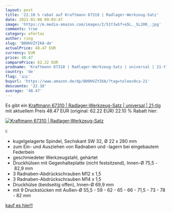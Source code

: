 ```yaml
---
layout: post
title: '22.10 % rabat auf Kraftmann 67310 | Radlager-Werkzeug-Satz'
date: 2021-01-08 09:03:47
image: 'https://m.media-amazon.com/images/I/51YJwSf+a5L._SL200_.jpg'
comments: true
category: ofertas
author: ring
slug: 'B00HVZYIKA-de'
actualPrice: 48.47 EUR
currency: EUR
price: 48.47
comparePrice: 62.22 EUR
prodname: 'Kraftmann 67310 | Radlager-Werkzeug-Satz | universal | 21-tlg'
country: 'de'
flag: '🇩🇪'
buyurl: 'https://www.amazon.de/dp/B00HVZYIKA/?tag=tolees0ca-21'
descuento: '22.10'
average: '48.47'
---
```


Es gibt ein [Kraftmann 67310 | Radlager-Werkzeug-Satz | universal | 21-tlg](https://www.amazon.de/dp/B00HVZYIKA/?tag=tolees0ca-21) mit aktuellem Preis 48.47 EUR (original: 62.22 EUR) 22.10 % Rabatt hier:

[![Kraftmann 67310 | Radlager-Werkzeug-Satz](https://m.media-amazon.com/images/I/51YJwSf+a5L._SL200_.jpg)](https://www.amazon.de/dp/B00HVZYIKA/?tag=tolees0ca-21)

ℹ️:

- kugelgelagerte Spindel, Sechskant SW 32, Ø 22 x 280 mm
- zum Ein- und Ausziehen von Radnaben und -lagern bei eingebautem Federbein
- geschmiedeter Werkzeugstahl, gehärtet
- Druckhülsen mit Gegenhalteplatte (nicht festsitzend), Innen-Ø 75,5 - 82,9 mm
- 3 Radnaben-Abdrückschrauben M12 x 1,5
- 3 Radnaben-Abdrückschrauben M14 x 1,5
- Druckhülse (beidseitig offen), Innen-Ø 69,9 mm
- mit 9 Druckstücken mit Außen-Ø 55,5 - 59 - 62 - 65 - 66 - 71,5 - 73 - 78 - 82 mm

[kauf es hier!!](https://www.amazon.de/dp/B00HVZYIKA/?tag=tolees0ca-21)
